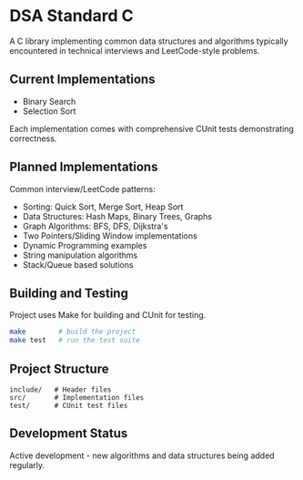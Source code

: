 # DSA Standard C

A C library implementing common data structures and algorithms typically encountered in technical interviews and LeetCode-style problems.

## Current Implementations
- Binary Search
- Selection Sort

Each implementation comes with comprehensive CUnit tests demonstrating correctness.

## Planned Implementations
Common interview/LeetCode patterns:
- Sorting: Quick Sort, Merge Sort, Heap Sort
- Data Structures: Hash Maps, Binary Trees, Graphs
- Graph Algorithms: BFS, DFS, Dijkstra's
- Two Pointers/Sliding Window implementations
- Dynamic Programming examples
- String manipulation algorithms
- Stack/Queue based solutions

## Building and Testing
Project uses Make for building and CUnit for testing.

```bash
make        # build the project
make test   # run the test suite
```

## Project Structure
```
include/   # Header files
src/       # Implementation files
test/      # CUnit test files
```

## Development Status
Active development - new algorithms and data structures being added regularly.
```
